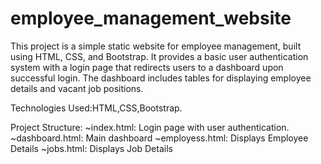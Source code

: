 # employee_management_website
This project is a simple static website for employee management, built using HTML, CSS, and Bootstrap. It provides a basic user authentication system with a login page that redirects users to a dashboard upon successful login. The dashboard includes tables for displaying employee details and vacant job positions.

Technologies Used:HTML,CSS,Bootstrap.

Project Structure:
~index.html: Login page with user authentication.
~dashboard.html: Main dashboard
~employess.html: Displays Employee Details
~jobs.html: Displays Job Details
